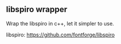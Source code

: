 libspiro wrapper
-----

Wrap the libspiro in c++, let it simpler to use.

libspiro: https://github.com/fontforge/libspiro
